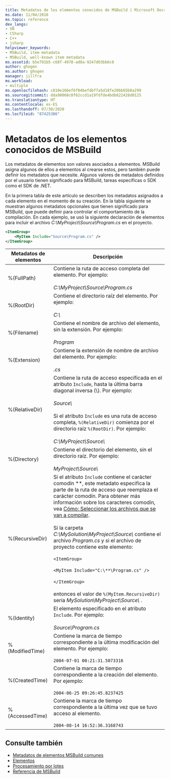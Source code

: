 ```yaml
---
title: Metadatos de los elementos conocidos de MSBuild | Microsoft Docs
ms.date: 11/04/2016
ms.topic: reference
dev_langs:
- VB
- CSharp
- C++
- jsharp
helpviewer_keywords:
- MSBuild, item metadata
- MSBuild, well-known item metadata
ms.assetid: b5e791b5-c68f-4978-ad8a-9247d03bb6c0
author: ghogen
ms.author: ghogen
manager: jillfra
ms.workload:
- multiple
ms.openlocfilehash: c810e166ef6f04befdbf7a5d18fe20bb65b8a299
ms.sourcegitcommit: dda98068c0f62ccd1a19fdfde4bdb822428d0125
ms.translationtype: HT
ms.contentlocale: es-ES
ms.lasthandoff: 07/30/2020
ms.locfileid: "87425386"
---
```

# <a name="msbuild-well-known-item-metadata"></a>Metadatos de los elementos conocidos de MSBuild

Los metadatos de elementos son valores asociados a elementos. MSBuild asigna algunos de ellos a elementos al crearse estos, pero también puede definir los metadatos que necesite. Algunos valores de metadatos definidos por el usuario tienen significado para MSBuild, tareas específicas o SDK como el SDK de .NET.

En la primera tabla de este artículo se describen los metadatos asignados a cada elemento en el momento de su creación. En la tabla siguiente se muestran algunos metadatos opcionales que tienen significado para MSBuild, que puede definir para controlar el comportamiento de la compilación. En cada ejemplo, se usó la siguiente declaración de elementos para incluir el archivo *C:\MyProject\Source\Program.cs* en el proyecto.

```xml
<ItemGroup>
    <MyItem Include="Source\Program.cs" />
</ItemGroup>
```

|Metadatos de elementos|Descripción|
|-------------------|-----------------|
|%(FullPath)|Contiene la ruta de acceso completa del elemento. Por ejemplo:<br /><br /> *C:\MyProject\Source\Program.cs*|
|%(RootDir)|Contiene el directorio raíz del elemento. Por ejemplo:<br /><br /> *C:\\*|
|%(Filename)|Contiene el nombre de archivo del elemento, sin la extensión. Por ejemplo:<br /><br /> *Program*|
|%(Extension)|Contiene la extensión de nombre de archivo del elemento. Por ejemplo:<br /><br /> *.cs*|
|%(RelativeDir)|Contiene la ruta de acceso especificada en el atributo `Include`, hasta la última barra diagonal inversa (\\). Por ejemplo:<br /><br /> *Source\\*<br /><br /> Si el atributo `Include` es una ruta de acceso completa, `%(RelativeDir)` comienza por el directorio raíz `%(RootDir)`.  Por ejemplo: <br /><br /> *C:\MyProject\Source\\*|
|%(Directory)|Contiene el directorio del elemento, sin el directorio raíz. Por ejemplo:<br /><br /> *MyProject\\Source\\*|
|%(RecursiveDir)|Si el atributo `Include` contiene el carácter comodín \*\*, este metadato especifica la parte de la ruta de acceso que reemplaza el carácter comodín. Para obtener más información sobre los caracteres comodín, vea [Cómo: Seleccionar los archivos que se van a compilar](../msbuild/how-to-select-the-files-to-build.md).<br /><br /> Si la carpeta *C:\MySolution\MyProject\Source\\* contiene el archivo *Program.cs* y si el archivo de proyecto contiene este elemento:<br /><br /> `<ItemGroup>`<br /><br /> `<MyItem Include="C:\**\Program.cs" />`<br /><br /> `</ItemGroup>`<br /><br /> entonces el valor de `%(MyItem.RecursiveDir)` sería *MySolution\MyProject\Source\\* .|
|%(Identity)|El elemento especificado en el atributo `Include`. Por ejemplo:<br /><br /> *Source\Program.cs*|
|%(ModifiedTime)|Contiene la marca de tiempo correspondiente a la última modificación del elemento. Por ejemplo:<br /><br /> `2004-07-01 00:21:31.5073316`|
|%(CreatedTime)|Contiene la marca de tiempo correspondiente a la creación del elemento. Por ejemplo:<br /><br /> `2004-06-25 09:26:45.8237425`|
|%(AccessedTime)|Contiene la marca de tiempo correspondiente a la última vez que se tuvo acceso al elemento.<br /><br /> `2004-08-14 16:52:36.3168743`|

## <a name="see-also"></a>Consulte también

- [Metadatos de elementos MSBuild comunes](common-msbuild-item-metadata.md)
- [Elementos](../msbuild/msbuild-items.md)
- [Procesamiento por lotes](../msbuild/msbuild-batching.md)
- [Referencia de MSBuild](../msbuild/msbuild-reference.md)
